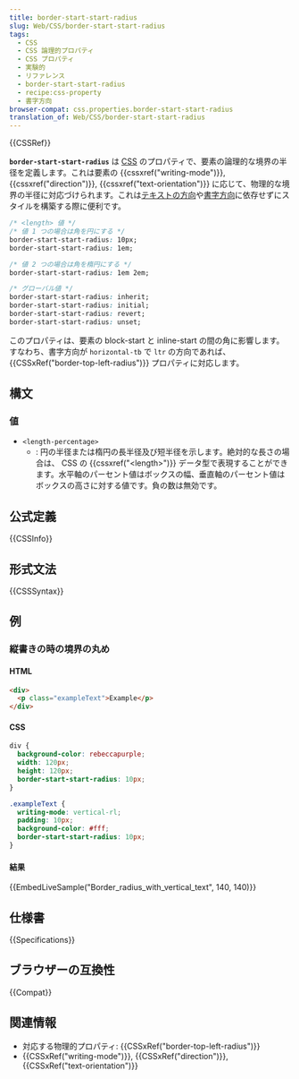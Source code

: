 ```yaml
---
title: border-start-start-radius
slug: Web/CSS/border-start-start-radius
tags:
  - CSS
  - CSS 論理的プロパティ
  - CSS プロパティ
  - 実験的
  - リファレンス
  - border-start-start-radius
  - recipe:css-property
  - 書字方向
browser-compat: css.properties.border-start-start-radius
translation_of: Web/CSS/border-start-start-radius
---
```

{{CSSRef}}

**`border-start-start-radius`** は [CSS](/ja/docs/Web/CSS) のプロパティで、要素の論理的な境界の半径を定義します。これは要素の {{cssxref("writing-mode")}}, {{cssxref("direction")}}, {{cssxref("text-orientation")}} に応じて、物理的な境界の半径に対応づけられます。これは[テキストの方向](/ja/docs/Web/CSS/text-orientation)や[書字方向](/ja/docs/Web/CSS/CSS_Writing_Modes)に依存せずにスタイルを構築する際に便利です。

```css
/* <length> 値 */
/* 値 1 つの場合は角を円にする */
border-start-start-radius: 10px;
border-start-start-radius: 1em;

/* 値 2 つの場合は角を楕円にする */
border-start-start-radius: 1em 2em;

/* グローバル値 */
border-start-start-radius: inherit;
border-start-start-radius: initial;
border-start-start-radius: revert;
border-start-start-radius: unset;
```

このプロパティは、要素の block-start と inline-start の間の角に影響します。すなわち、書字方向が `horizontal-tb` で `ltr` の方向であれば、 {{CSSxRef("border-top-left-radius")}} プロパティに対応します。

## 構文

### 値

- `<length-percentage>`
  - : 円の半径または楕円の長半径及び短半径を示します。絶対的な長さの場合は、 CSS の {{cssxref("&lt;length&gt;")}} データ型で表現することができます。水平軸のパーセント値はボックスの幅、垂直軸のパーセント値はボックスの高さに対する値です。負の数は無効です。

## 公式定義

{{CSSInfo}}

## 形式文法

{{CSSSyntax}}

## 例

<h3 id="Border_radius_with_vertical_text">縦書きの時の境界の丸め</h3>

#### HTML

```html
<div>
  <p class="exampleText">Example</p>
</div>
```

#### CSS

```css
div {
  background-color: rebeccapurple;
  width: 120px;
  height: 120px;
  border-start-start-radius: 10px;
}

.exampleText {
  writing-mode: vertical-rl;
  padding: 10px;
  background-color: #fff;
  border-start-start-radius: 10px;
}
```

#### 結果

{{EmbedLiveSample("Border_radius_with_vertical_text", 140, 140)}}

## 仕様書

{{Specifications}}

## ブラウザーの互換性

{{Compat}}

## 関連情報

- 対応する物理的プロパティ: {{CSSxRef("border-top-left-radius")}}
- {{CSSxRef("writing-mode")}}, {{CSSxRef("direction")}}, {{CSSxRef("text-orientation")}}
